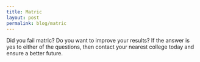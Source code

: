 ```yaml
---
title: Matric
layout: post
permalink: blog/matric
---
```

Did you fail matric?  Do you want to improve your results?  If the answer is yes to either of the questions, then contact your nearest college today and ensure a better future.